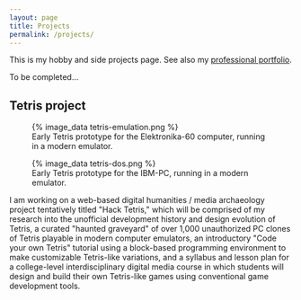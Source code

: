 ```yaml
---
layout: page
title: Projects
permalink: /projects/
---
```


This is my hobby and side projects page. See also my [professional portfolio](/portfolio/).

To be completed...

## Tetris project

<figure>
  {% image_data tetris-emulation.png %}
  <figcaption>Early Tetris prototype for the Elektronika-60 computer, running in a modern emulator.</figcaption>
</figure>
<figure>
  {% image_data tetris-dos.png %}
  <figcaption>Early Tetris prototype for the IBM-PC, running in a modern emulator.</figcaption>
</figure>

I am working on a web-based digital humanities / media archaeology project tentatively titled "Hack Tetris,"
which will be comprised of my research into the unofficial development history and design evolution of Tetris,
a curated "haunted graveyard" of over 1,000 unauthorized PC clones of Tetris playable in modern computer emulators,
an introductory "Code your own Tetris" tutorial using a block-based programming environment to make customizable
Tetris-like variations, and a syllabus and lesson plan for a college-level interdisciplinary digital media course
in which students will design and build their own Tetris-like games using conventional game development tools.
